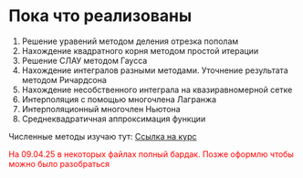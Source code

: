 # Пока что реализованы
1. Решение уравений методом деления отрезка пополам
2. Нахождение квадратного корня методом простой итерации
3. Решение СЛАУ методом Гаусса
4. Нахождение интегралов разными методами. Уточнение результата методом Ричардсона
5. Нахождение несобственного интеграла на квазиравномерной сетке
6. Интерполяция с помощью многочлена Лагранжа
7. Интерполяционный многочлен Ньютона
8. Среднеквадратичная аппроксимация функции 


Численные методы изучаю тут:
[Ссылка на курс](https://www.youtube.com/playlist?list=PLcsjsqLLSfNCgrIHaYITHmakg0ql3kJDi) 


<span style="color:red">На 09.04.25 в некоторых файлах полный бардак. Позже оформлю чтобы можно было разобраться</span>
